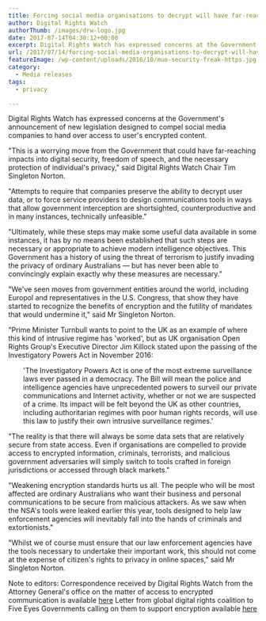 ```yaml
---
title: Forcing social media organisations to decrypt will have far-reaching consequences on user's right to privacy
author: Digital Rights Watch
authorThumb: /images/drw-logo.jpg
date: 2017-07-14T04:30:12+00:00
excerpt: Digital Rights Watch has expressed concerns at the Government's announcement of new legislation designed to compel social media companies to hand over access to user's encrypted content.
url: /2017/07/14/forcing-social-media-organisations-to-decrypt-will-have-far-reaching-consequences-on-users-right-to-privacy/
featureImage: /wp-content/uploads/2016/10/muo-security-freak-https.jpg
category:
  - Media releases
tags:
  - privacy

---
```

Digital Rights Watch has expressed concerns at the Government's announcement of new legislation designed to compel social media companies to hand over access to user's encrypted content.

"This is a worrying move from the Government that could have far-reaching impacts into digital security, freedom of speech, and the necessary protection of individual's privacy," said Digital Rights Watch Chair Tim Singleton Norton.

"Attempts to require that companies preserve the ability to decrypt user data, or to force service providers to design communications tools in ways that allow government interception are shortsighted, counterproductive and in many instances, technically unfeasible."

"Ultimately, while these steps may make some useful data available in some instances, it has by no means been established that such steps are necessary or appropriate to achieve modern intelligence objectives. This Government has a history of using the threat of terrorism to justify invading the privacy of ordinary Australians &#8212; but has never been able to convincingly explain exactly why these measures are necessary."

"We've seen moves from government entities around the world, including Europol and representatives in the U.S. Congress, that show they have started to recognize the benefits of encryption and the futility of mandates that would undermine it," said Mr Singleton Norton.

"Prime Minister Turnbull wants to point to the UK as an example of where this kind of intrusive regime has 'worked', but as UK organisation Open Rights Group's Executive Director Jim Killock stated upon the passing of the Investigatory Powers Act in November 2016:

<p style="padding-left: 30px;">
  'The Investigatory Powers Act is one of the most extreme surveillance laws ever passed in a democracy. The Bill will mean the police and intelligence agencies have unprecedented powers to surveil our private communications and Internet activity, whether or not we are suspected of a crime. Its impact will be felt beyond the UK as other countries, including authoritarian regimes with poor human rights records, will use this law to justify their own intrusive surveillance regimes.'
</p>

"The reality is that there will always be some data sets that are relatively secure from state access. Even if organisations are compelled to provide access to encrypted information, criminals, terrorists, and malicious government adversaries will simply switch to tools crafted in foreign jurisdictions or accessed through black markets."

"Weakening encryption standards hurts us all. The people who will be most affected are ordinary Australians who want their business and personal communications to be secure from malicious attackers. As we saw when the NSA's tools were leaked earlier this year, tools designed to help law enforcement agencies will inevitably fall into the hands of criminals and extortionists."

"Whilst we of course must ensure that our law enforcement agencies have the tools necessary to undertake their important work, this should not come at the expense of citizen's rights to privacy in online spaces," said Mr Singleton Norton.

Note to editors:
Correspondence received by Digital Rights Watch from the Attorney General's office on the matter of access to encrypted communication is available [here][1]
Letter from global digital rights coalition to Five Eyes Governments calling on them to support encryption available [here][2]

 [1]: /wp-content/uploads/2017/07/MC17-005513.pdf
 [2]: https://www.accessnow.org/cms/assets/uploads/2017/07/Five-eyes-open-letter.pdf
